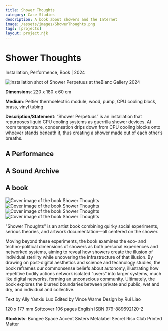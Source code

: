 ```yaml
---
title: Shower Thoughts
category: Case Studies
description: A book about showers and the Internet
image: /assets/images/ShowerThoughts.png
tags: [projects]
layout: project.njk
---
```


# Shower Thoughts
Installation, Performence, Book | 2024

![Installation shot of Shower Perpetuus at theBlanc Gallery 2024]()

**Dimensions**:
220 x 180 x 60 cm

**Medium**:
Peltier thermoelectric module, wood, pump, CPU cooling block, brass, vinyl tubing

**Description/Statement**: 
“Shower Perpetuus” is an installation that repurposes liquid CPU cooling systems as guerrilla shower devices. At room temperature, condensation drips down from CPU cooling blocks onto whoever stands beneath it, thus creating a shower made out of each other’s breaths. 

## A Performance

## A Sound Archive

## A book

<div class="project-gallery">
    <img src="/assets/images/ShowerThoughts.png" alt="Cover image of the book Shower Thoughts">
    <img src="/assets/images/ShowerThoughts.png" alt="Cover image of the book Shower Thoughts">
    <img src="/assets/images/ShowerThoughts.png" alt="Cover image of the book Shower Thoughts">
    <img src="/assets/images/ShowerThoughts.png" alt="Cover image of the book Shower Thoughts">
</div>

"Shower Thoughts" is an artist book combining quirky social experiments, serious theories, and artwork documentation—all centered on the shower.

Moving beyond these experiments, the book examines the eco- and techno-political dimensions of showers as both personal experiences and networked systems, aiming to reveal how showers create the illusion of individual sterility while uncovering the infrastructure of that illusion. By drawing on post-digital aesthetics and science and technology studies, the book reframes our commonsense beliefs about autonomy, illustrating how repetitive bodily actions network isolated “users” into larger systems, much like digital networks, forming an unconscious community. Ultimately, the book explores the blurred boundaries between private and public, wet and dry, and individual and collective.

Text by Ally Yanxiu Luo
Edited by Vince Warne
Design by Rui Liao

120 x 177 mm
Softcover
106 pages
English
ISBN 979-889692120-2

**Stockists**:
Bungee Space
Accent Sisters
Metalabel
Secret Riso Club
Printed Matter